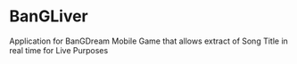 # BanGLiver
Application for BanGDream Mobile Game that allows extract of Song Title in real time for Live Purposes
